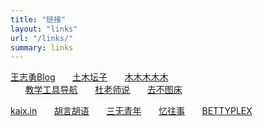 ```yaml
---
title: "链接"
layout: "links"
url: "/links/"
summary: links
---
```

[王志勇Blog](http://www.auiou.com/)
&nbsp;&nbsp;&nbsp;&nbsp;&nbsp;&nbsp;[土木坛子](https://tumutanzi.com/)
&nbsp;&nbsp;&nbsp;&nbsp;&nbsp;&nbsp;[木木木木木](https://immmmm.com/)	
&nbsp;&nbsp;&nbsp;&nbsp;&nbsp;&nbsp;[教学工具导航](https://edui.fun/)	
&nbsp;&nbsp;&nbsp;&nbsp;&nbsp;&nbsp;[杜老师说](https://dusays.com/)	
&nbsp;&nbsp;&nbsp;&nbsp;&nbsp;&nbsp;[去不图床](https://7bu.top/)

[kaix.in](https://kaix.in/)
&nbsp;&nbsp;&nbsp;&nbsp;&nbsp;&nbsp;[胡言胡语](https://husay.cc/)
&nbsp;&nbsp;&nbsp;&nbsp;&nbsp;&nbsp;[三无青年](https://www.duanxiansen.com/)
&nbsp;&nbsp;&nbsp;&nbsp;&nbsp;&nbsp;[忆往事](https://yiws.net/)
&nbsp;&nbsp;&nbsp;&nbsp;&nbsp;&nbsp;[BETTYPLEX](http://forbetty.com/)
